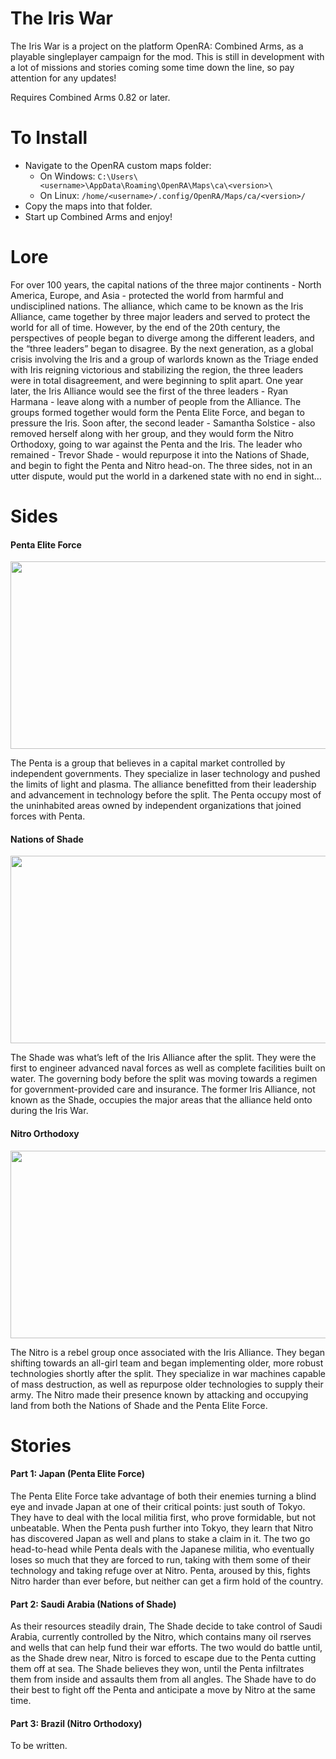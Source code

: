 # The Iris War

The Iris War is a project on the platform OpenRA: Combined Arms, as a playable singleplayer campaign for the mod. This is still in development with a lot of missions and stories coming some time down the line, so pay attention for any updates! <p>Requires Combined Arms 0.82 or later.</p>

# To Install

* Navigate to the OpenRA custom maps folder:
  * On Windows: `C:\Users\<username>\AppData\Roaming\OpenRA\Maps\ca\<version>\`
  * On Linux: `/home/<username>/.config/OpenRA/Maps/ca/<version>/`
* Copy the maps into that folder.
* Start up Combined Arms and enjoy!

# Lore

For over 100 years, the capital nations of the three major continents - North America, Europe, and Asia - protected the world from harmful and undisciplined nations. The alliance, which came to be known as the Iris Alliance, came together by three major leaders and served to protect the world for all of time. However, by the end of the 20th century, the perspectives of people began to diverge among the different leaders, and the “three leaders” began to disagree. By the next generation, as a global crisis involving the Iris and a group of warlords known as the Triage ended with Iris reigning victorious and stabilizing the region, the three leaders were in total disagreement, and were beginning to split apart. One year later, the Iris Alliance would see the first of the three leaders - Ryan Harmana - leave along with a number of people from the Alliance. The groups formed together would form the Penta Elite Force, and began to pressure the Iris. Soon after, the second leader - Samantha Solstice - also removed herself along with her group, and they would form the Nitro Orthodoxy, going to war against the Penta and the Iris. The leader who remained - Trevor Shade - would repurpose it into the Nations of Shade, and begin to fight the Penta and Nitro head-on. The three sides, not in an utter dispute, would put the world in a darkened state with no end in sight…

# Sides

<h4>Penta Elite Force</h4>
<img src="https://user-images.githubusercontent.com/20361090/212180470-77ba8800-d2d3-42ec-8103-848daf472e2a.png" width="512" height="300">

<p>The Penta is a group that believes in a capital market controlled by independent governments. They specialize in laser technology and pushed the limits of light and plasma. The alliance benefitted from their leadership and advancement in technology before the split. The Penta occupy most of the uninhabited areas owned by independent organizations that joined forces with Penta.</p>

<h4>Nations of Shade</h4>
<img src="https://user-images.githubusercontent.com/20361090/212180948-1c31c3b0-8f08-4079-afca-5802e2544345.png" width="512" height="300">
 
<p>The Shade was what’s left of the Iris Alliance after the split. They were the first to engineer advanced naval forces as well as complete facilities built on water. The governing body before the split was moving towards a regimen for government-provided care and insurance. The former Iris Alliance, not known as the Shade, occupies the major areas that the alliance held onto during the Iris War.</p>

<h4>Nitro Orthodoxy</h4>
 <img src="https://user-images.githubusercontent.com/20361090/212181059-332e878e-012a-4e9a-9c5c-7a6ed63dbab3.png" width="512" height="300">

<p>The Nitro is a rebel group once associated with the Iris Alliance. They began shifting towards an all-girl team and began implementing older, more robust technologies shortly after the split. They specialize in war machines capable of mass destruction, as well as repurpose older technologies to supply their army. The Nitro made their presence known by attacking and occupying land from both the Nations of Shade and the Penta Elite Force.</p>

# Stories

<h4>Part 1: Japan (Penta Elite Force)</h4>
<p>The Penta Elite Force take advantage of both their enemies turning a blind eye and invade Japan at one of their critical points: just south of Tokyo. They have to deal with the local militia first, who prove formidable, but not unbeatable. When the Penta push further into Tokyo, they learn that Nitro has discovered Japan as well and plans to stake a claim in it. The two go head-to-head while Penta deals with the Japanese militia, who eventually loses so much that they are forced to run, taking with them some of their technology and taking refuge over at Nitro. Penta, aroused by this, fights Nitro harder than ever before, but neither can get a firm hold of the country.</p>

<h4>Part 2: Saudi Arabia (Nations of Shade)</h4>
<p>As their resources steadily drain, The Shade decide to take control of Saudi Arabia, currently controlled by the Nitro, which contains many oil rserves and wells that can help fund their war efforts. The two would do battle until, as the Shade drew near, Nitro is forced to escape due to the Penta cutting them off at sea. The Shade believes they won, until the Penta infiltrates them from inside and assaults them from all angles. The Shade have to do their best to fight off the Penta and anticipate a move by Nitro at the same time.</p>

<h4>Part 3: Brazil (Nitro Orthodoxy)</h4>
<p>To be written.</p>
